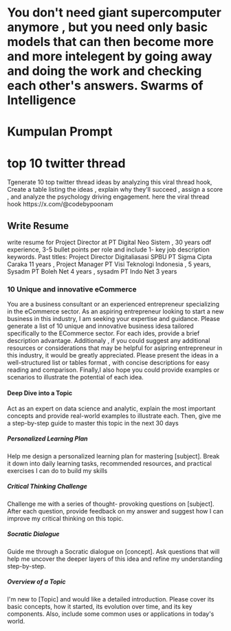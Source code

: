 <b> You don't need giant supercomputer anymore , but you need only basic models that can then become more and more intelegent by going away and doing the work and checking each other's answers. Swarms of Intelligence </b>
===

# Kumpulan Prompt

<h1>top 10 twitter thread</h1>
<p>
  Tgenerate 10 top twitter thread ideas by analyzing this viral thread hook, Create a table listing the ideas , explain why they'll succeed , assign a score , and analyze the psychology driving engagement. here the viral thread hook https://x.com/@codebypoonam
</p>
<h2>Write Resume</h2>
<p>
  write resume for Project Director at PT Digital Neo Sistem , 30 years odf experience, 3-5 bullet points per role and include 1- key job description keywords. Past titles: Project Director Digitaliasasi SPBU PT Sigma Cipta Caraka 11 years , Project Manager PT Visi Teknologi Indonesia , 5 years, Sysadm PT Boleh Net 4 years , sysadm PT Indo Net 3 years
</p>
<h3>10 Unique and innovative eCommerce</h3>
<p>
  You are a business consultant or an experienced entrepreneur specializing in the eCommerce sector. As an aspiring entrepreneur looking to start a new business in this industry, I am seeking your expertise and guidance. Please generate a list of 10 unique and innovative business idesa tailored specifically to the ECommerce sector. For each ides, provide a brief description advantage. Additionaly , if you could suggest any additional resources or considerations that may be helpful for asipring entrepreneur in this industry, it would be greatly appreciated. Please present the ideas in a well-structured list or tables format , with concise descriptions for easy reading and comparison. Finally,I also hope you could provide examples or scenarios to illustrate the potential of each idea.
</p>
<h4>Deep Dive into a Topic</h4>
<p>
  Act as an expert on data science and analytic, explain the most important concepts and provide real-world examples to illustrate each. Then, give me a step-by-step guide to master this topic in the next 30 days
</p>
<h5>Personalized Learning Plan</h5>
<p>
  Help me design a personalized learning plan for mastering [subject]. Break it down into daily learning tasks, recommended resources, and practical exercises I can do to build my skills
</p>
<h5>Critical Thinking Challenge</h5>

<p>
Challenge me with a series of thought-
provoking questions on [subject]. After each question, provide feedback on my answer and suggest how I can improve my critical thinking on this topic.
</p>
<h5> Socratic Dialogue </h5>

<p>

Guide me through a Socratic dialogue on
[concept]. Ask questions that will help me uncover the deeper layers of this idea and refine my understanding step-by-step.

</p>

<h5>Overview of a Topic</h5>

<p>
I'm new to [Topic] and would like a detailed introduction. Please cover its basic concepts, how it started, its evolution over time, and its key components. Also, include some common uses or applications in today's world.
</p>